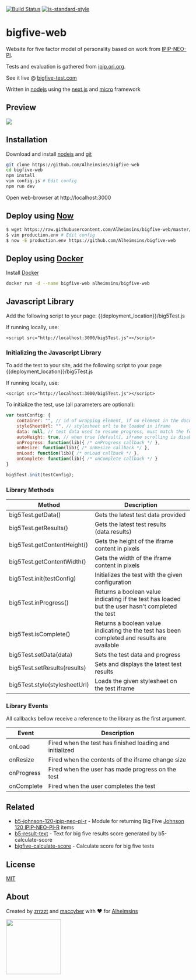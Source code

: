 [![Build Status](https://travis-ci.org/Alheimsins/bigfive-web.svg?branch=master)](https://travis-ci.org/Alheimsins/bigfive-web)
[![js-standard-style](https://img.shields.io/badge/code%20style-standard-brightgreen.svg?style=flat)](https://github.com/feross/standard)

# bigfive-web

Website for five factor model of personality based on work from [IPIP-NEO-PI](https://github.com/kholia/IPIP-NEO-PI).

Tests and evaluation is gathered from [ipip.ori.org](http://ipip.ori.org).

See it live @ [bigfive-test.com](https://bigfive-test.com)

Written in [nodejs](https://nodejs.org) using the [next.js](https://github.com/zeit/next.js) and [micro](https://github.com/zeit/micro) framework

## Preview

![](https://media.giphy.com/media/k83RlkC1s3bhdBJ8Yb/giphy.gif)

## Installation

Download and install [nodejs](https://nodejs.org) and [git](https://git-scm.com/downloads)

```sh
git clone https://github.com/Alheimsins/bigfive-web
cd bigfive-web
npm install
vim config.js # Edit config
npm run dev
```
Open web-browser at http://localhost:3000

## Deploy using [Now](https://zeit.co/now)

```sh
$ wget https://raw.githubusercontent.com/Alheimsins/bigfive-web/master/production.env
$ vim production.env # Edit config
$ now -E production.env https://github.com/Alheimsins/bigfive-web
```

## Deploy using [Docker](https://www.docker.com/)

Install [Docker](https://www.docker.com/)

```sh
docker run -d --name bigfive-web alheimsins/bigfive-web
```

## Javascript Library

Add the following script to your page: {{deployment_location}}/big5Test.js

If running locally, use:

```<script src="http://localhost:3000/big5Test.js"></script>```

### Initializing the Javascript Library

To add the test to your site, add the following script to your page {{deployment_location}}/big5Test.js

If running locally, use:

```<script src="http://localhost:3000/big5Test.js"></script>```

To initialize the test, use (all parameters are optional):

```javascript
var testConfig: {
    container: "", // id of wrapping element, if no element in the document matches, the wrapper and iframe are appended to the end of the body tag
    styleSheetUrl: "", // stylesheet url to be loaded in iframe
    data: null, // test data used to resume progress, must match the format of data provided by progress event
    autoHeight: true, // when true [default], iframe scrolling is disabled and iframe height will be automatically adjusted to match content
    onProgress: function(lib){ /* onProgress callback */ },
    onResize: function(lib){ /* onResize callback */ },
    onLoad: function(lib){ /* onLoad callback */ },
    onComplete: function(lib){ /* onComplete callback */ }
}

big5Test.init(testConfig);
```

### Library Methods

Method | Description
------------ | -------------
big5Test.getData() | Gets the latest test data provided
big5Test.getResults() | Gets the latest test results (data.results)
big5Test.getContentHeight() | Gets the height of the iframe content in pixels
big5Test.getContentWidth() | Gets the width of the iframe content in pixels
big5Test.init(testConfig) | Initializes the test with the given configuration
big5Test.inProgress() | Returns a boolean value indicating if the test has loaded but the user hasn't completed the test
big5Test.isComplete() | Returns a boolean value indicating the the test has been completed and results are available
big5Test.setData(data) | Sets the test data and progress
big5Test.setResults(results) | Sets and displays the latest test results
big5Test.style(stylesheetUrl) | Loads the given stylesheet on the test iframe

### Library Events

All callbacks bellow receive a reference to the library as the first argument. 

Event | Description
------------ | -------------
onLoad | Fired when the test has finished loading and initialized
onResize | Fired when the contents of the iframe change size
onProgress | Fired when the user has made progress on the test
onComplete | Fired when the user completes the test

## Related

- [b5-johnson-120-ipip-neo-pi-r](https://github.com/Alheimsins/b5-johnson-120-ipip-neo-pi-r) - Module for returning Big Five [Johnson 120 IPIP-NEO-PI-R](http://ipip.ori.org/30FacetNEO-PI-RItems.htm) items
- [b5-result-text](https://github.com/Alheimsins/b5-result-text) - Text for big five results score generated by b5-calculate-score
- [bigfive-calculate-score](https://github.com/Alheimsins/bigfive-calculate-score) - Calculate score for big five tests

## License

[MIT](LICENSE)

## About

Created by [zrrzzt](https://github.com/zrrrzzt) and [maccyber](https://github.com/maccyber) with ❤ for [Alheimsins](https://alheimsins.net)

<img src="https://image.ibb.co/dPH08G/logo_black.png" height="150px" width="150px" />
